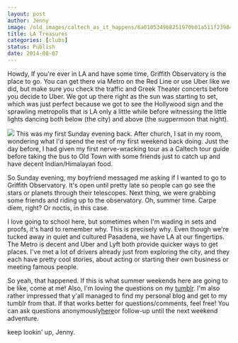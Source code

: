 ```yaml
---
layout: post
author: Jenny
image: /old_images/caltech_as_it_happens/6a0105349b8251970b01a511f23984970c.jpg
title: LA Treasures
categories: [clubs]
status: Publish
date: 2014-08-07
---
```



Howdy,
If you're ever in LA and have some time, Griffith Observatory is the place to go. You can get there via Metro on the Red Line or use Uber like we did, but make sure you check the traffic and Greek Theater concerts before you decide to Uber. We got up there right as the sun was starting to set, which was just perfect because we got to see the Hollywood sign and the sprawling metropolis that is LA only a little while before witnessing the little lights dancing both below (the city) and above (the sugpermoon that night).


![](/old_images/caltech_as_it_happens/6a0105349b8251970b01a3fd427203970b.jpg)
This was my first Sunday evening back. After church, I sat in my room, wondering what I'd spend the rest of my first weekend back doing. Just the day before, I had given my first nerve-wracking tour as a Caltech tour guide before taking the bus to Old Town with some friends just to catch up and have decent Indian/Himalayan food.

So Sunday evening, my boyfriend messaged me asking if I wanted to go to Griffith Observatory. It's open until pretty late so people can go see the stars or planets through their telescopes. Next thing, we were grabbing some friends and riding up to the observatory. Oh, summer time. Carpe diem, right? Or noctis, in this case.

I love going to school here, but sometimes when I'm wading in sets and proofs, it's hard to remember why. This is precisely why. Even though we're tucked away in quiet and cultured Pasadena, we have LA at our fingertips. The Metro is decent and Uber and Lyft both provide quicker ways to get places. I've met a lot of drivers already just from exploring the city, and they each have pretty cool stories, about acting or starting their own business or meeting famous people.

So yeah, that happened. If this is what summer weekends here are going to be like, come at me! Also, I'm loving the questions on my [tumblr](https://www.honorarygalatian.tumblr.com). I'm also rather impressed that y'all managed to find my personal blog and get to my tumblr from that. If that works better for questions/comments, feel free! You can ask questions anonymously[here](https://www.honorarygalatian.tumblr.com/ask)or follow-up until the next weekend adventure.

keep lookin' up,
Jenny.

